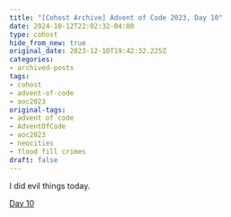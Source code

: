 ```yaml
---
title: "[Cohost Archive] Advent of Code 2023, Day 10"
date: 2024-10-12T22:02:32-04:00
type: cohost
hide_from_new: true
original_date: 2023-12-10T19:42:32.225Z
categories:
- archived-posts
tags:
- cohost
- advent-of-code
- aoc2023
original-tags:
- advent of code
- AdventOfCode
- aoc2023
- neocities
- flood fill crimes
draft: false
---
```


I did evil things today.

[Day 10](/thoughts/devlogs/adventofcode/2023/day10/)